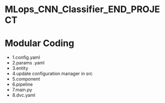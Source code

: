 # MLops_CNN_Classifier_END_PROJECT

# Modular Coding
- 1.config.yaml
- 2.params .yaml
- 3.entity
- 4.update configuration manager in src
- 5.component
- 6.pipeline
- 7.main.py
- 8.dvc.yaml